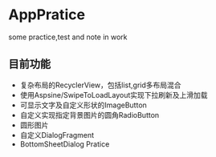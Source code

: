 # AppPratice
some practice,test and note in work

## 目前功能
- 复杂布局的RecyclerView，包括list,grid多布局混合
- 使用Aspsine/SwipeToLoadLayout实现下拉刷新及上滑加载
- 可显示文字及自定义形状的ImageButton
- 自定义实现指定背景图片的圆角RadioButton
- 圆形图片
- 自定义DialogFragment
- BottomSheetDialog Pratice
